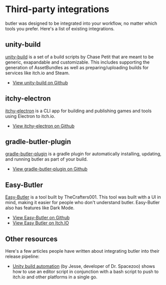 
# Third-party integrations

butler was designed to be integrated into your workflow, no matter which tools
you prefer. Here's a list of existing integrations.

## unity-build

[unity-build](https://github.com/Chaser324/unity-build) is a set of a build
scripts by Chase Petit that are meant to be generic, exapandable and
customizable. This includes supporting the generation of AssetBundles as well
as preparing/uploading builds for services like itch.io and Steam.

  * [View unity-build on Github](https://github.com/Chaser324/unity-build)

## itchy-electron

[itchy-electron](https://github.com/erbridge/itchy-electron) is a CLI app
for building and publishing games and tools using Electron to itch.io.

  * [View itchy-electron on Github](https://github.com/erbridge/itchy-electron)

## gradle-butler-plugin

[gradle-butler-plugin](https://github.com/mini2Dx/gradle-butler-plugin) is a gradle
plugin for automatically installing, updating, and running butler as part of your build.

  * [View gradle-butler-plugin on Github](https://github.com/mini2Dx/gradle-butler-plugin)

## Easy-Butler

[Easy-Butler](https://github.com/TheCrafters001/Easy-Butler) is a tool built by TheCrafters001.
This tool was built with a UI in mind, making it easier for people who don't understand butler.
Easy-Butler also has features like Dark Mode.

  * [View Easy-Butler on Github](https://github.com/TheCrafters001/Easy-Butler)
  * [View Easy Butler on Itch.IO](https://thecrafters001.itch.io/easybutler)

## Other resources

Here's a few articles people have written about integrating butler into their release
pipeline:

  * [Unity build automation](http://smashriot.com/unity-build-automation/) (by Jesse, developer of Dr. Spacezoo) shows how to use an editor script in conjunction with a bash script to push to itch.io and other platforms in a single go.


